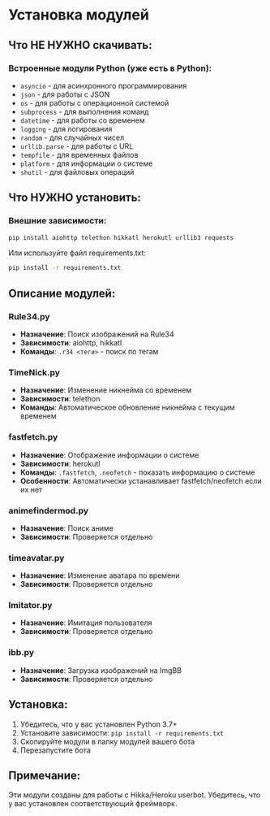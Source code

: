 # Установка модулей

## Что НЕ НУЖНО скачивать:

### Встроенные модули Python (уже есть в Python):
- `asyncio` - для асинхронного программирования
- `json` - для работы с JSON
- `os` - для работы с операционной системой  
- `subprocess` - для выполнения команд
- `datetime` - для работы со временем
- `logging` - для логирования
- `random` - для случайных чисел
- `urllib.parse` - для работы с URL
- `tempfile` - для временных файлов
- `platform` - для информации о системе
- `shutil` - для файловых операций

## Что НУЖНО установить:

### Внешние зависимости:
```bash
pip install aiohttp telethon hikkatl herokutl urllib3 requests
```

Или используйте файл requirements.txt:
```bash
pip install -r requirements.txt
```

## Описание модулей:

### Rule34.py
- **Назначение**: Поиск изображений на Rule34
- **Зависимости**: aiohttp, hikkatl
- **Команды**: `.r34 <теги>` - поиск по тегам

### TimeNick.py  
- **Назначение**: Изменение никнейма со временем
- **Зависимости**: telethon
- **Команды**: Автоматическое обновление никнейма с текущим временем

### fastfetch.py
- **Назначение**: Отображение информации о системе
- **Зависимости**: herokutl
- **Команды**: `.fastfetch`, `.neofetch` - показать информацию о системе
- **Особенности**: Автоматически устанавливает fastfetch/neofetch если их нет

### animefindermod.py
- **Назначение**: Поиск аниме
- **Зависимости**: Проверяется отдельно

### timeavatar.py
- **Назначение**: Изменение аватара по времени
- **Зависимости**: Проверяется отдельно

### Imitator.py
- **Назначение**: Имитация пользователя
- **Зависимости**: Проверяется отдельно

### ibb.py
- **Назначение**: Загрузка изображений на ImgBB
- **Зависимости**: Проверяется отдельно

## Установка:

1. Убедитесь, что у вас установлен Python 3.7+
2. Установите зависимости: `pip install -r requirements.txt`
3. Скопируйте модули в папку модулей вашего бота
4. Перезапустите бота

## Примечание:
Эти модули созданы для работы с Hikka/Heroku userbot. Убедитесь, что у вас установлен соответствующий фреймворк.